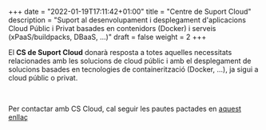 +++
date        = "2022-01-19T17:11:42+01:00"
title       = "Centre de Suport Cloud"
description = "Suport al desenvolupament i desplegament d'aplicacions Cloud Públic i Privat basades en contenidors (Docker) i serveis (xPaaS/buildpacks, DBaaS, ...)"
draft 		= false
weight 		= 2
+++

El **CS de Suport Cloud** donarà resposta a totes aquelles necessitats relacionades amb les solucions de cloud públic i amb el desplegament de solucions basades en tecnologies de containerització (Docker, ...), ja sigui a cloud públic o privat. 

<br />

Per contactar amb CS Cloud, cal seguir les pautes pactades en [aquest enllaç](https://canigo.ctti.gencat.cat/cloud/comunicacio-suport-cloud/)